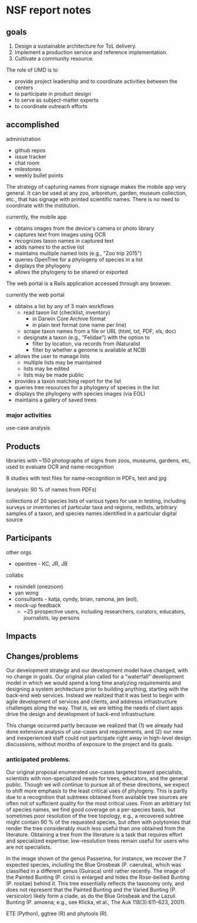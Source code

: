 # NSF report notes

## goals

1. Design a sustainable architecture for ToL delivery. 
2. Implement a production service and reference implementation. 
3. Cultivate a community resource. 

The role of UMD is to 
* provide project leadership and to coordinate activities between the centers
* to participate in product design
* to serve as subject-matter experts 
* to coordinate outreach efforts

## accomplished

administration 
* github repos
* issue tracker
* chat room
* milestones
* weekly bullet points

The strategy of capturing names from signage makes the mobile app very general.  It can be used at any zoo, arboretum, garden, museum collection, etc., that has signage with printed scientific names.  There is no need to coordinate with the institution.  

currently, the mobile app 
* obtains images from the device's camera or photo library
* captures text from images using OCR
* recognizes taxon names in captured text 
* adds names to the active list
* maintains multiple named lists (e.g., "Zoo trip 2015")
* queries OpenTree for a phylogeny of species in a list
* displays the phylogeny
* allows the phylogeny to be shared or exported

The web portal is a Rails application accessed through any browser.  

currently the web portal 
* obtains a list by any of 3 main workflows 
   * read taxon list (checklist, inventory)
      * in Darwin Core Archive format
      * in plain text format (one name per line)
   * scrape taxon names from a file or URL (html, txt, PDF, xls, doc)
   * designate a taxon (e.g., "Felidae") with the option to 
      * filter by location, via records from iNaturalist
      * filter by whether a genome is available at NCBI
* allows the user to manage lists 
   * multiple lists may be maintained
   * lists may be edited
   * lists may be made public
* provides a taxon matching report for the list 
* queries tree resources for a phylogeny of species in the list 
* displays the phylogeny with species images (via EOL) 
* maintains a gallery of saved trees

### major activities

use-case analysis 


## Products

libraries with ~150 photographs of signs from zoos, museums, gardens, etc, used to evaluate OCR and name-recognition 

8 studies with test files for name-recognition in PDFs, text and jpg
 
(analysis: 90 % of names from PDFs) 

collections of 20 species lists of various types for use in testing, including surveys or inventories of particular taxa and regions, redlists, arbitrary samples of a taxon, and species names identified in a particular digital source 


## Participants

other orgs
* opentree - KC, JR, JB

collabs
* rosindell (onezoom)
* yan wong 
* consultants - katja, cyndy, brian, ramona, jen (eol),
* mock-up feedback
   * ~25 prospective users, including researchers, curators, educators, journalists, lay persons 

## Impacts

## Changes/problems 

Our development strategy and our development model have changed, with no change in goals. Our original plan called for a "waterfall" development model in which we would spend a long time analyzing requirements and designing a system architecture prior to building anything, starting with the back-end web services.  Instead we realized that it was best to begin with agile development of services and clients, and addresss infrastructure challenges along the way.  That is, we are letting the needs of client apps drive the design and development of back-end infrastructure.   

This change occurred partly because we realized that (1) we already had done extensive analysis of use-cases and requirements, and (2) our new and inexperienced staff could not participate right away in high-level design discussions, without months of exposure to the project and its goals. 

### anticipated problems. 

Our original proposal enumerated use-cases targeted toward specialists, scientists with non-specialized needs for trees, educators, and the general public.  Though we will continue to pursue all of these directions, we expect to shift more emphasis to the least critical uses of phylogeny.  This is partly due to a recognition that subtrees obtained from available tree sources are often not of sufficient quality for the most critical uses.  From an arbitrary list of species names, we find good coverage on a per-species basis, but sometimes poor resolution of the tree topology, e.g., a recovered subtree might contain 90 % of the requested species, but often with polytomies that render the tree considerably much less useful than one obtained from the literature.  Obtaining a tree from the literature is a task that requires effort and specialized expertise: low-resolution trees remain useful for users who are not specialists. 

In the image shown of the genus Passerina, for instance, we recover the 7 expected species, including the Blue Grosbeak (P. caerulea), which was classified in a different genus (Guiraca) until rather recently.  The image of the Painted Bunting (P. ciris)  is enlarged and hides the Rose-bellied Bunting (P. rositae) behind it.  This tree essentially reflects the taxonomy only, and does not represent that the Painted Bunting and the Varied Bunting (P. versicolor) likely form a clade, as do the Blue Grosbeak and the Lazuli Bunting (P. amoena; e.g., see Klicka, et al., The Auk 118(3):611–623, 2001).  


ETE (Python), ggtree (R) and phytools (R). 





